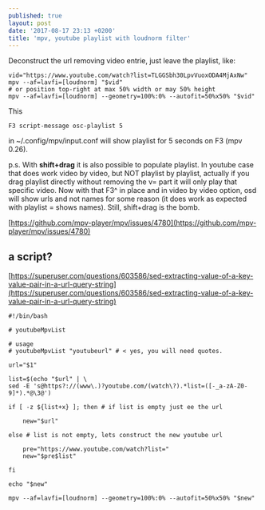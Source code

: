 ```yaml
---
published: true
layout: post
date: '2017-08-17 23:13 +0200'
title: 'mpv, youtube playlist with loudnorm filter'
---
```

Deconstruct the url removing video entrie, just leave the playlist, like:

    vid="https://www.youtube.com/watch?list=TLGGSbh30LpvVuoxODA4MjAxNw"
    mpv --af=lavfi=[loudnorm] "$vid"
    # or position top-right at max 50% width or may 50% height
    mpv --af=lavfi=[loudnorm] --geometry=100%:0% --autofit=50%x50% "$vid"
    
This

    F3 script-message osc-playlist 5
    
in ~/.config/mpv/input.conf will show playlist for 5 seconds on F3 (mpv 0.26).

p.s. With **shift+drag** it is also possible to populate playlist. In youtube case that does work video by video, but NOT playlist by playlist, actually if you drag playlist directly without removing the v= part it will only play that specific video. Now with that F3^ in place and in video by video option, osd will show urls and not names for some reason (it does work as expected with playlist = shows names). Still, shift+drag is the bomb.

[https://github.com/mpv-player/mpv/issues/4780](https://github.com/mpv-player/mpv/issues/4780)

## a script?

[https://superuser.com/questions/603586/sed-extracting-value-of-a-key-value-pair-in-a-url-query-string](https://superuser.com/questions/603586/sed-extracting-value-of-a-key-value-pair-in-a-url-query-string)

    #!/bin/bash

    # youtubeMpvList

    # usage
    # youtubeMpvList "youtubeurl" # < yes, you will need quotes.

    url="$1"

    list=$(echo "$url" | \
    sed -E 's@https?://(www\.)?youtube.com/(watch\?).*list=([-_a-zA-Z0-9]*).*@\3@')

    if [ -z ${list+x} ]; then # if list is empty just ee the url

        new="$url"

    else # list is not empty, lets construct the new youtube url

        pre="https://www.youtube.com/watch?list="
        new="$pre$list"

    fi

    echo "$new"

    mpv --af=lavfi=[loudnorm] --geometry=100%:0% --autofit=50%x50% "$new"   
    
